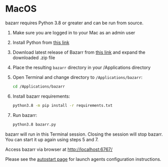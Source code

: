 # MacOS

bazarr requires Python 3.8 or greater and can be run from source.

1. Make sure you are logged in to your Mac as an admin user
1. Install Python from [this link](https://www.python.org/ftp/python/3.8.6/python-3.8.6-macosx10.9.pkg)
1. Download latest release of Bazarr from [this link](https://github.com/morpheus65535/bazarr/releases/latest/download/bazarr.zip) and expand the downloaded .zip file
1. Place the resulting `bazarr` directory in your /Applications directory
1. Open Terminal and change directory to `/Applications/bazarr`:

    ```bash
    cd /Applications/bazarr
    ```

1. Install bazarr requirements:

    ```bash
    python3.8 -m pip install -r requirements.txt
    ```

1. Run bazarr:

    ```bash
    python3.8 bazarr.py
    ```

bazarr will run in this Terminal session. Closing the session will stop bazarr. You can start it up again using steps 5 and 7.

Access bazarr via browser at [http://localhost:6767/](http://localhost:6767/)

Please see the [autostart page](../../Autostart/MacOS/macos.md) for launch agents configuration instructions.
